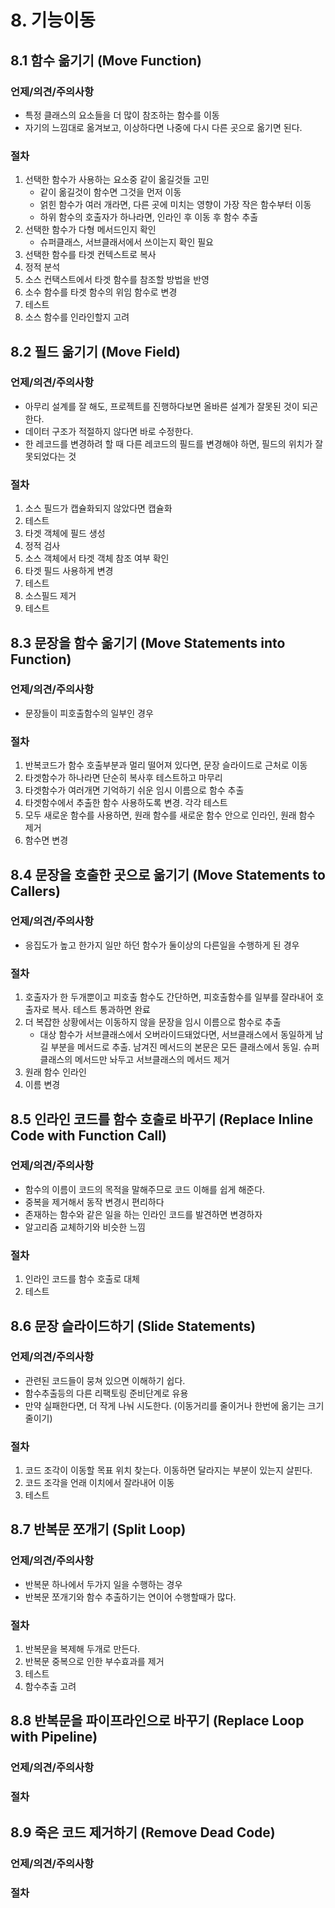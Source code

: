 # 8. 기능이동

## 8.1 함수 옮기기 (Move Function)

### 언제/의견/주의사항

- 특정 클래스의 요소들을 더 많이 참조하는 함수를 이동
- 자기의 느낌대로 옮겨보고, 이상하다면 나중에 다시 다른 곳으로 옮기면 된다.

### 절차

1. 선택한 함수가 사용하는 요소중 같이 옮길것들 고민
   - 같이 옮길것이 함수면 그것을 먼저 이동
   - 얽힌 함수가 여러 개라면, 다른 곳에 미치는 영향이 가장 작은 함수부터 이동
   - 하위 함수의 호출자가 하나라면, 인라인 후 이동 후 함수 추출
2. 선택한 함수가 다형 메서드인지 확인
   - 슈퍼클래스, 서브클래서에서 쓰이는지 확인 필요
3. 선택한 함수를 타겟 컨텍스트로 복사
4. 정적 분석
5. 소스 컨택스트에서 타겟 함수를 참조할 방법을 반영
6. 소수 함수를 타겟 함수의 위임 함수로 변경
7. 테스트
8. 소스 함수를 인라인할지 고려

## 8.2 필드 옮기기 (Move Field)

### 언제/의견/주의사항

- 아무리 설계를 잘 해도, 프로젝트를 진행하다보면 올바른 설계가 잘못된 것이 되곤한다.
- 데이터 구조가 적절하지 않다면 바로 수정한다.
- 한 레코드를 변경하려 할 때 다른 레코드의 필드를 변경해야 하면, 필드의 위치가 잘못되었다는 것

### 절차

1. 소스 필드가 캡슐화되지 않았다면 캡슐화
2. 테스트
3. 타겟 객체에 필드 생성
4. 정적 검사
5. 소스 객체에서 타겟 객체 참조 여부 확인
6. 타겟 필드 사용하게 변경
7. 테스트
8. 소스필드 제거
9. 테스트

## 8.3 문장을 함수 옮기기 (Move Statements into Function)

### 언제/의견/주의사항

- 문장들이 피호출함수의 일부인 경우

### 절차

1. 반복코드가 함수 호출부분과 멀리 떨어져 있다면, 문장 슬라이드로 근처로 이동
2. 타겟함수가 하나라면 단순히 복사후 테스트하고 마무리
3. 타겟함수가 여러개면 기억하기 쉬운 임시 이름으로 함수 추출
4. 타겟함수에서 추출한 함수 사용하도록 변경. 각각 테스트
5. 모두 새로운 함수를 사용하면, 원래 함수를 새로운 함수 안으로 인라인, 원래 함수 제거
6. 함수면 변경

## 8.4 문장을 호출한 곳으로 옮기기 (Move Statements to Callers)

### 언제/의견/주의사항

- 응집도가 높고 한가지 일만 하던 함수가 둘이상의 다른일을 수행하게 된 경우

### 절차

1. 호출자가 한 두개뿐이고 피호출 함수도 간단하면, 피호출함수를 일부를 잘라내어 호출자로 복사. 테스트 통과하면 완료
2. 더 복잡한 상황에서는 이동하지 않을 문장을 임시 이름으로 함수로 추출
   - 대상 함수가 서브클래스에서 오버라이드돼었다면, 서브클래스에서 동일하게 남길 부분을 메서드로 추출. 남겨진 메서드의 본문은 모든 클래스에서 동일. 슈퍼클래스의 메서드만 놔두고 서브클래스의 메서드 제거
3. 원래 함수 인라인
4. 이름 변경

## 8.5 인라인 코드를 함수 호출로 바꾸기 (Replace Inline Code with Function Call)

### 언제/의견/주의사항

- 함수의 이름이 코드의 목적을 말해주므로 코드 이해를 쉽게 해준다.
- 중복을 제거해서 동작 변경시 편리하다
- 존재하는 함수와 같은 일을 하는 인라인 코드를 발견하면 변경하자
- 알고리즘 교체하기와 비슷한 느낌

### 절차

1. 인라인 코드를 함수 호출로 대체
2. 테스트

## 8.6 문장 슬라이드하기 (Slide Statements)

### 언제/의견/주의사항

- 관련된 코드들이 뭉쳐 있으면 이해하기 쉽다.
- 함수추출등의 다른 리팩토링 준비단계로 유용
- 만약 실패한다면, 더 작게 나눠 시도한다. (이동거리를 줄이거나 한번에 옮기는 크기 줄이기)

### 절차

1. 코드 조각이 이동할 목표 위치 찾는다. 이동하면 달라지는 부분이 있는지 살핀다.
2. 코드 조각을 언래 이치에서 잘라내어 이동
3. 테스트

## 8.7 반복문 쪼개기 (Split Loop)

### 언제/의견/주의사항

- 반복문 하나에서 두가지 일을 수행하는 경우
- 반복문 쪼개기와 함수 추출하기는 연이어 수행할때가 많다.

### 절차

1. 반복문을 복제해 두개로 만든다.
2. 반복문 중복으로 인한 부수효과를 제거
3. 테스트
4. 함수추출 고려

## 8.8 반복문을 파이프라인으로 바꾸기 (Replace Loop with Pipeline)

### 언제/의견/주의사항

### 절차

## 8.9 죽은 코드 제거하기 (Remove Dead Code)

### 언제/의견/주의사항

### 절차
